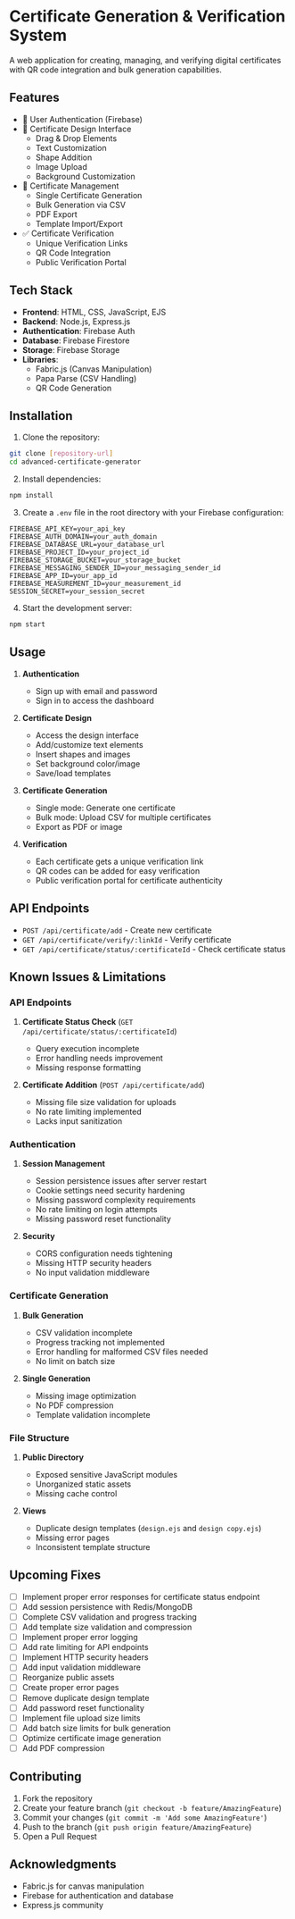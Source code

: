 # Certificate Generation & Verification System

A web application for creating, managing, and verifying digital certificates with QR code integration and bulk generation capabilities.

## Features

- 🔐 User Authentication (Firebase)
- 📝 Certificate Design Interface
  - Drag & Drop Elements
  - Text Customization
  - Shape Addition
  - Image Upload
  - Background Customization
- 📑 Certificate Management
  - Single Certificate Generation
  - Bulk Generation via CSV
  - PDF Export
  - Template Import/Export
- ✅ Certificate Verification
  - Unique Verification Links
  - QR Code Integration
  - Public Verification Portal

## Tech Stack

- **Frontend**: HTML, CSS, JavaScript, EJS
- **Backend**: Node.js, Express.js
- **Authentication**: Firebase Auth
- **Database**: Firebase Firestore
- **Storage**: Firebase Storage
- **Libraries**: 
  - Fabric.js (Canvas Manipulation)
  - Papa Parse (CSV Handling)
  - QR Code Generation

## Installation

1. Clone the repository:
```bash
git clone [repository-url]
cd advanced-certificate-generator
```

2. Install dependencies:
```bash
npm install
```

3. Create a `.env` file in the root directory with your Firebase configuration:
```env
FIREBASE_API_KEY=your_api_key
FIREBASE_AUTH_DOMAIN=your_auth_domain
FIREBASE_DATABASE_URL=your_database_url
FIREBASE_PROJECT_ID=your_project_id
FIREBASE_STORAGE_BUCKET=your_storage_bucket
FIREBASE_MESSAGING_SENDER_ID=your_messaging_sender_id
FIREBASE_APP_ID=your_app_id
FIREBASE_MEASUREMENT_ID=your_measurement_id
SESSION_SECRET=your_session_secret
```

4. Start the development server:
```bash
npm start
```

## Usage

1. **Authentication**
   - Sign up with email and password
   - Sign in to access the dashboard

2. **Certificate Design**
   - Access the design interface
   - Add/customize text elements
   - Insert shapes and images
   - Set background color/image
   - Save/load templates

3. **Certificate Generation**
   - Single mode: Generate one certificate
   - Bulk mode: Upload CSV for multiple certificates
   - Export as PDF or image

4. **Verification**
   - Each certificate gets a unique verification link
   - QR codes can be added for easy verification
   - Public verification portal for certificate authenticity

## API Endpoints

- `POST /api/certificate/add` - Create new certificate
- `GET /api/certificate/verify/:linkId` - Verify certificate
- `GET /api/certificate/status/:certificateId` - Check certificate status

## Known Issues & Limitations

### API Endpoints
1. **Certificate Status Check** (`GET /api/certificate/status/:certificateId`)
   - Query execution incomplete
   - Error handling needs improvement
   - Missing response formatting

2. **Certificate Addition** (`POST /api/certificate/add`)
   - Missing file size validation for uploads
   - No rate limiting implemented
   - Lacks input sanitization

### Authentication
1. **Session Management**
   - Session persistence issues after server restart
   - Cookie settings need security hardening
   - Missing password complexity requirements
   - No rate limiting on login attempts
   - Missing password reset functionality

2. **Security**
   - CORS configuration needs tightening
   - Missing HTTP security headers
   - No input validation middleware

### Certificate Generation
1. **Bulk Generation**
   - CSV validation incomplete
   - Progress tracking not implemented
   - Error handling for malformed CSV files needed
   - No limit on batch size

2. **Single Generation**
   - Missing image optimization
   - No PDF compression
   - Template validation incomplete

### File Structure
1. **Public Directory**
   - Exposed sensitive JavaScript modules
   - Unorganized static assets
   - Missing cache control

2. **Views**
   - Duplicate design templates (`design.ejs` and `design copy.ejs`)
   - Missing error pages
   - Inconsistent template structure

## Upcoming Fixes
- [ ] Implement proper error responses for certificate status endpoint
- [ ] Add session persistence with Redis/MongoDB
- [ ] Complete CSV validation and progress tracking
- [ ] Add template size validation and compression
- [ ] Implement proper error logging
- [ ] Add rate limiting for API endpoints
- [ ] Implement HTTP security headers
- [ ] Add input validation middleware
- [ ] Reorganize public assets
- [ ] Create proper error pages
- [ ] Remove duplicate design template
- [ ] Add password reset functionality
- [ ] Implement file upload size limits
- [ ] Add batch size limits for bulk generation
- [ ] Optimize certificate image generation
- [ ] Add PDF compression

## Contributing

1. Fork the repository
2. Create your feature branch (`git checkout -b feature/AmazingFeature`)
3. Commit your changes (`git commit -m 'Add some AmazingFeature'`)
4. Push to the branch (`git push origin feature/AmazingFeature`)
5. Open a Pull Request

<!-- ## License

This project is licensed under the MIT License - see the LICENSE file for details. -->

## Acknowledgments

- Fabric.js for canvas manipulation
- Firebase for authentication and database
- Express.js community